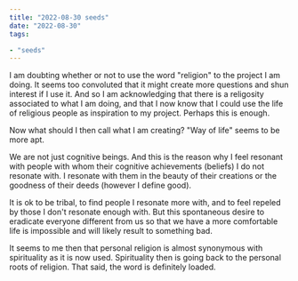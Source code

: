 ```yaml
---
title: "2022-08-30 seeds"
date: "2022-08-30"
tags:

- "seeds"
---
```


I am doubting whether or not to use the word "religion" to the project I am doing. It seems too convoluted that it might create more questions and shun interest if I use it. And so I am acknowledging that there is a religosity associated to what I am doing, and that I now know that I could use the life of religious people as inspiration to my project. Perhaps this is enough.

Now what should I then call what I am creating? "Way of life" seems to be more apt.

We are not just cognitive beings. And this is the reason why I feel resonant with people with whom their cognitive achievements (beliefs) I do not resonate with. I resonate with them in the beauty of their creations or the goodness of their deeds (however I define good).

It is ok to be tribal, to find people I resonate more with, and to feel repeled by those I don't resonate enough with. But this spontaneous desire to eradicate everyone different from us so that we have a more comfortable life is impossible and will likely result to something bad.

It seems to me then that personal religion is almost synonymous with spirituality as it is now used. Spirituality then is going back to the personal roots of religion. That said, the word is definitely loaded.